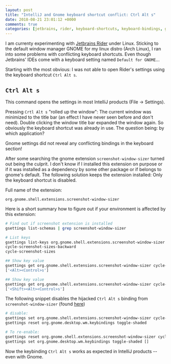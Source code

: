```yaml
---
layout: post
title: "IntelliJ and Gnome keyboard shortcut conflict: Ctrl Alt s"
date: 2018-08-21 23:01:12 +0000
comments: true
categories: [jetbrains, rider, keyboard-shortcuts, keyboard-bindings, gnome, linux, arch, shortcuts, gnome-extensions]
---
```

I am currenty experimenting with [Jetbrains Rider](https://www.jetbrains.com/rider/) under Linux. Sticking to the default window manager GNOME for my linux distro (Arch Linux), I ran into some problems with conflicting keyboard shortcuts. Even though Jetbrains' IDEs come with a keyboard setting named `Default for GNOME`...

Starting with the most obvious: I was not able to open Rider's settings using the keyboard shortcut `Ctrl Alt s`.

## `Ctrl Alt s`

This command opens the settings in most IntelliJ products (File -> Settings).

Pressing `Crtl Alt s` "rolled up the window": The current window was minimized to the title bar (an effect I have never seen before and don't need). Double clicking the window title bar expanded the window again. So obviously the keyboard shortcut was already in use. The question being: by which application?

Gnome settings did not reveal any conflicting bindings in the keyboard section!

After some searching the gnome extension `screenshot-window-sizer` turned out being the culprit. I don't know if I installed this extension on purpose or if it was installed as a dependency by some other package or if belongs to gnome's default. The following solution keeps the extension installed: Only the keyboard shortcut is disabled.

Full name of the extension:

`org.gnome.shell.extensions.screenshot-window-sizer`

Here is a short summary how to figure out if your environment is affected by this extension:
``` sh
# Find out if screenshot extension is installed
gsettings list-schemas | grep screenshot-window-sizer

# List keys
gsettings list-keys org.gnome.shell.extensions.screenshot-window-sizer 
cycle-screenshot-sizes-backward
cycle-screenshot-sizes

## Show key value
gsettings get org.gnome.shell.extensions.screenshot-window-sizer cycle-screenshot-sizes
['<Alt><Control>s']

## Show key value
gsettings get org.gnome.shell.extensions.screenshot-window-sizer cycle-screenshot-sizes-backward
['<Shift><Alt><Control>s']
```

The following snippet disables the hijacked `Ctrl Alt s` binding from `screenshot-window-sizer` (found [here](https://extensions.gnome.org/extension/881/screenshot-window-sizer/))
``` sh
# disable:
gsettings set org.gnome.shell.extensions.screenshot-window-sizer cycle-screenshot-sizes []
gsettings reset org.gnome.desktop.wm.keybindings toggle-shaded

# To re-enable: 
gsettings reset org.gnome.shell.extensions.screenshot-window-sizer cycle-screenshot-sizes
gsettings set org.gnome.desktop.wm.keybindings toggle-shaded []
```

Now the keybinding `Ctrl Alt s` works as expected in IntelliJ products -- even with Gnome.

